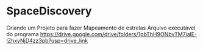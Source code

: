 # SpaceDiscovery
Criando um Projeto para fazer Mapeamento de estrelas
Arquivo executável do programa https://drive.google.com/drive/folders/1pbThH9ONbvTM7ialE-lZhxyNjD4zz3pb?usp=drive_link
